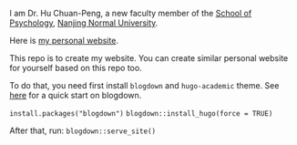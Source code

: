 I am Dr. Hu Chuan-Peng, a new faculty member of the [School of Psychology](http://schools.njnu.edu.cn/psy/), [Nanjing Normal University](http://en.njnu.edu.cn/).

Here is [my personal website](https://huchuanpeng.com/).

This repo is to create my website. You can create similar personal website for yourself based on this repo too.

To do that, you need first install `blogdown` and `hugo-academic` theme. See [here](https://evamaerey.github.io/what_how_guides/academic_website_w_blogdown) for a quick start on blogdown. 

`install.packages("blogdown")`
`blogdown::install_hugo(force = TRUE)`

After that, run:
`blogdown::serve_site()`